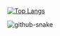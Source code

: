 [![Top Langs](https://github-readme-stats.vercel.app/api/top-langs/?username=eebbuunn&layout=compact&theme=dark)](https://github.com/anuraghazra/github-readme-stats)

<picture>
  <source media="(prefers-color-scheme: dark)" srcset="github-contribution-grid-snake.svg" />
  <source media="(prefers-color-scheme: light)" srcset="github-contribution-grid-snake.svg" />
  <img alt="github-snake" src="github-snake.svg" />
</picture>
